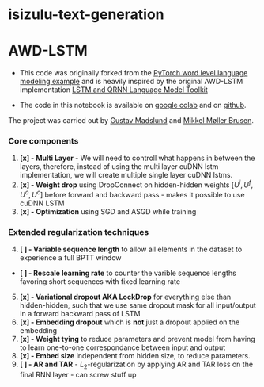 # isizulu-text-generation

# AWD-LSTM

+ This code was originally forked from the [PyTorch word level language modeling example](https://github.com/pytorch/examples/tree/master/word_language_model) and is heavily inspired by the original AWD-LSTM implementation [LSTM and QRNN Language Model Toolkit](https://github.com/salesforce/awd-lstm-lm)

+ The code in this notebook is available on [google colab](https://colab.research.google.com/drive/1yyUGJfyYKdvPi6J7ZlsxPg9E_ppZG1xU) and on [github](https://github.com/mikkelbrusen/awd-inspired-lstm).

The project was carried out by [Gustav Madslund](https://github.com/gustavmadslund) and [Mikkel Møller Brusen](https://github.com/mikkelbrusen).


### Core components

1.   **[x]  - Multi Layer** - We will need to controll what happens in between the layers, therefore, instead of using the multi layer cuDNN lstm implementation, we will create multiple single layer cuDNN lstms.
2.   **[x] - Weight drop** using DropConnect on hidden-hidden weights $[U^i, U^f, U^o, U^c]$ before forward and backward pass - makes it possible to use cuDNN LSTM
3.   **[x] - Optimization** using SGD and ASGD while training

### Extended regularization techniques
4.   **[ ] - Variable sequence length** to allow all elements in the dataset to experience a full BPTT window
  - **[ ] - Rescale learning rate** to counter the varible sequence lengths favoring short sequences with fixed learning rate
5.   **[x] - Variational dropout AKA LockDrop** for everything else than hidden-hidden, such that we use same dropout mask for all input/output in a forward backward pass of LSTM
6.   **[x] - Embedding dropout** which is **not** just a dropout applied on the embedding
7.   **[x]  - Weight tying** to reduce parameters and prevent model from having to learn one-to-one correspondance between input and output
8.   **[x] - Embed size** independent from hidden size, to reduce parameters.
9.   **[ ] - AR and TAR** - $L_2$-regularization by applying AR and TAR loss on the final RNN layer - can screw stuff up
